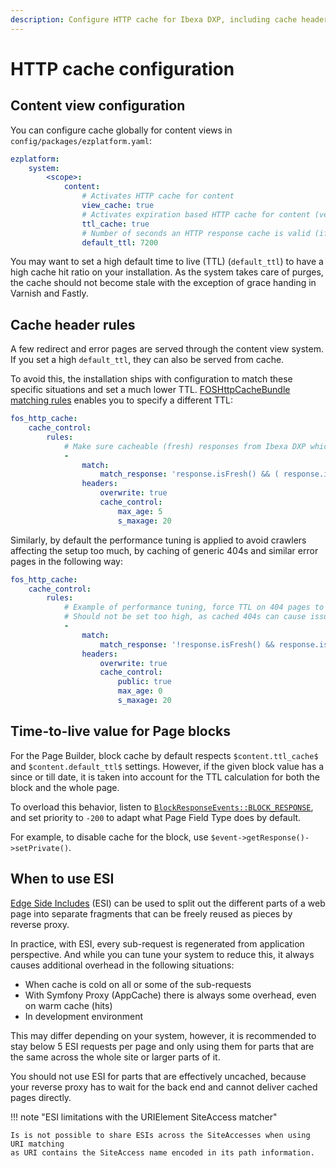```yaml
---
description: Configure HTTP cache for Ibexa DXP, including cache header rules and time-to-live. HTTP cache configuration is SiteAccess-aware.
---
```


# HTTP cache configuration

## Content view configuration

You can configure cache globally for content views in `config/packages/ezplatform.yaml`:

``` yaml
ezplatform:
    system:
        <scope>:
            content:
                # Activates HTTP cache for content
                view_cache: true
                # Activates expiration based HTTP cache for content (very fast)
                ttl_cache: true
                # Number of seconds an HTTP response cache is valid (if ttl_cache is true, and if no custom s-maxage is set)
                default_ttl: 7200
```

You may want to set a high default time to live (TTL) (`default_ttl`) to have a high cache hit ratio on your installation.
As the system takes care of purges, the cache should not become stale with the exception of grace handing in Varnish and Fastly.

## Cache header rules

A few redirect and error pages are served through the content view system. If you set a high `default_ttl`, they can also be served from cache.

To avoid this, the installation ships with configuration to match these specific situations and set a much lower TTL.
[FOSHttpCacheBundle matching rules](https://foshttpcachebundle.readthedocs.io/en/stable/reference/configuration/headers.html) enables you to specify a different TTL:

``` yaml
fos_http_cache:
    cache_control:
        rules:
            # Make sure cacheable (fresh) responses from Ibexa DXP which are errors/redirects get lower TTL than default_ttl
            -
                match:
                    match_response: 'response.isFresh() && ( response.isServerError() || response.isClientError() || response.isRedirect() )'
                headers:
                    overwrite: true
                    cache_control:
                        max_age: 5
                        s_maxage: 20
```

Similarly, by default the performance tuning is applied to avoid crawlers affecting the setup too much, by caching of generic 404s and similar error pages in the following way:

``` yaml
fos_http_cache:
    cache_control:
        rules:
            # Example of performance tuning, force TTL on 404 pages to avoid crawlers, etc., taking too much load
            # Should not be set too high, as cached 404s can cause issues for future routes, URL aliases, wildcards, etc.
            -
                match:
                    match_response: '!response.isFresh() && response.isNotFound()'
                headers:
                    overwrite: true
                    cache_control:
                        public: true
                        max_age: 0
                        s_maxage: 20
```

## Time-to-live value for Page blocks

For the Page Builder, block cache by default respects `$content.ttl_cache$` and `$content.default_ttl$` settings.
However, if the given block value has a since or till date, 
it is taken into account for the TTL calculation for both the block and the whole page.

To overload this behavior, listen to [`BlockResponseEvents::BLOCK_RESPONSE`](../repository/event_reference/page_events.md),
and set priority to `-200` to adapt what Page Field Type does by default.

For example, to disable cache for the block, use `$event->getResponse()->setPrivate()`.

## When to use ESI

[Edge Side Includes](https://symfony.com/doc/current/http_cache/esi.html) (ESI) can be used to split out the different parts of a web page into separate fragments that can be freely reused as pieces by reverse proxy.

In practice, with ESI, every sub-request is regenerated from application perspective. And while you can tune your system to reduce this, it always causes additional overhead in the following situations:

- When cache is cold on all or some of the sub-requests
- With Symfony Proxy (AppCache) there is always some overhead, even on warm cache (hits)
- In development environment

This may differ depending on your system, however, it is recommended to stay below 5 ESI 
requests per page and only using them for parts that are the same across the whole site or larger parts of it.

You should not use ESI for parts that are effectively uncached, 
because your reverse proxy has to wait for the back end and cannot deliver cached pages directly.

!!! note "ESI limitations with the URIElement SiteAccess matcher"

    Is is not possible to share ESIs across the SiteAccesses when using URI matching 
    as URI contains the SiteAccess name encoded in its path information.
